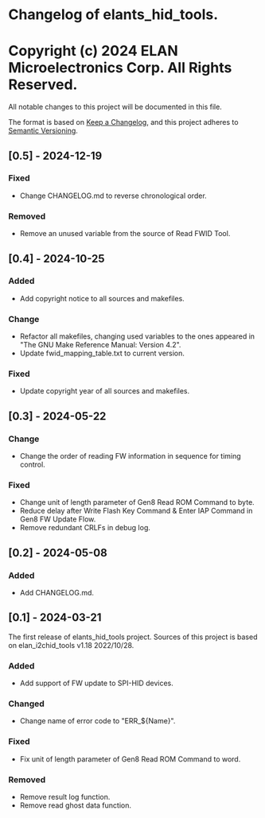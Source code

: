 # 
# Changelog of elants_hid_tools.
# 
# Copyright (c) 2024 ELAN Microelectronics Corp. All Rights Reserved.

All notable changes to this project will be documented in this file.

The format is based on [Keep a Changelog](https://keepachangelog.com/en/1.1.0/),
and this project adheres to [Semantic Versioning](https://semver.org/spec/v2.0.0.html).

## [0.5] - 2024-12-19

### Fixed
- Change CHANGELOG.md to reverse chronological order.

### Removed
- Remove an unused variable from the source of Read FWID Tool.

## [0.4] - 2024-10-25

### Added
- Add copyright notice to all sources and makefiles.

### Change
- Refactor all makefiles, changing used variables to the ones appeared in "The GNU Make Reference Manual: Version 4.2".
- Update fwid_mapping_table.txt to current version.

### Fixed
- Update copyright year of all sources and makefiles.

## [0.3] - 2024-05-22

### Change
- Change the order of reading FW information in sequence for timing control.

### Fixed
- Change unit of length parameter of Gen8 Read ROM Command to byte.
- Reduce delay after Write Flash Key Command & Enter IAP Command in Gen8 FW Update Flow.
- Remove redundant CRLFs in debug log.

## [0.2] - 2024-05-08

### Added
- Add CHANGELOG.md.

## [0.1] - 2024-03-21

The first release of elants_hid_tools project.
Sources of this project is based on elan_i2chid_tools v1.18 2022/10/28.

### Added
- Add support of FW update to SPI-HID devices.

### Changed
- Change name of error code to "ERR_${Name}".

### Fixed
- Fix unit of length parameter of Gen8 Read ROM Command to word.

### Removed
- Remove result log function.
- Remove read ghost data function.

